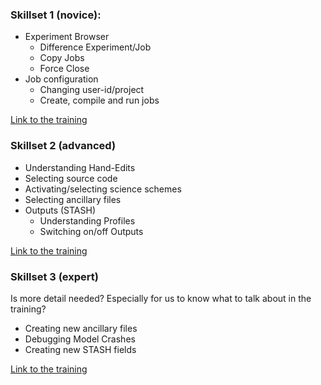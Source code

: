### Skillset 1 (novice):

  * Experiment Browser
    * Difference Experiment/Job
    * Copy Jobs
    * Force Close
  * Job configuration
    * Changing user-id/project
    * Create, compile and run jobs

[Link to the training](???)

### Skillset 2 (advanced)

  * Understanding Hand-Edits
  * Selecting source code
  * Activating/selecting science schemes
  * Selecting ancillary files
  * Outputs (STASH)
    * Understanding Profiles
    * Switching on/off Outputs

[Link to the training](???)

### Skillset 3 (expert)
Is more detail needed? Especially for us to know what to talk about in the training? 

  * Creating new ancillary files
  * Debugging Model Crashes
  * Creating new STASH fields

[Link to the training](???)
